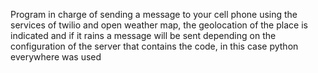 Program in charge of sending a message to your cell phone using the services of twilio and open weather map, the geolocation of the place is indicated and if it rains a message will be sent depending on the configuration of the server that contains the code, in this case python everywhere was used